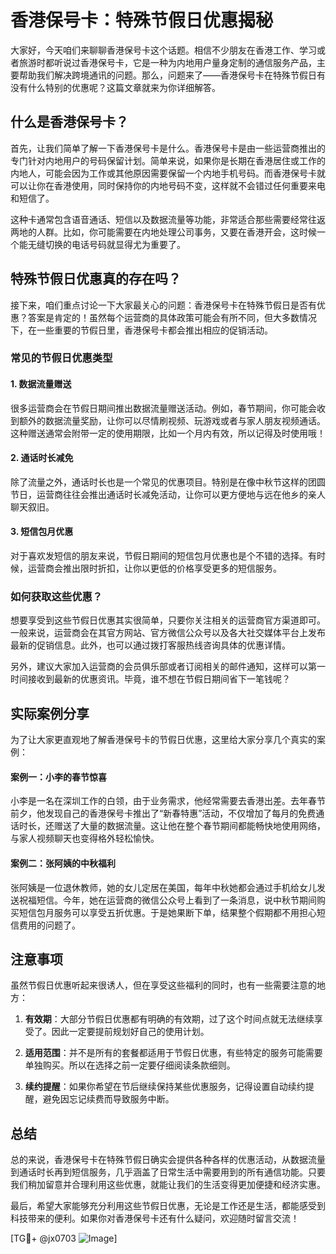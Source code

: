 # 香港保号卡：特殊节假日优惠揭秘

大家好，今天咱们来聊聊香港保号卡这个话题。相信不少朋友在香港工作、学习或者旅游时都听说过香港保号卡，它是一种为内地用户量身定制的通信服务产品，主要帮助我们解决跨境通讯的问题。那么，问题来了——香港保号卡在特殊节假日有没有什么特别的优惠呢？这篇文章就来为你详细解答。

## 什么是香港保号卡？

首先，让我们简单了解一下香港保号卡是什么。香港保号卡是由一些运营商推出的专门针对内地用户的号码保留计划。简单来说，如果你是长期在香港居住或工作的内地人，可能会因为工作或其他原因需要保留一个内地手机号码。而香港保号卡就可以让你在香港使用，同时保持你的内地号码不变，这样就不会错过任何重要来电和短信了。

这种卡通常包含语音通话、短信以及数据流量等功能，非常适合那些需要经常往返两地的人群。比如，你可能需要在内地处理公司事务，又要在香港开会，这时候一个能无缝切换的电话号码就显得尤为重要了。

## 特殊节假日优惠真的存在吗？

接下来，咱们重点讨论一下大家最关心的问题：香港保号卡在特殊节假日是否有优惠？答案是肯定的！虽然每个运营商的具体政策可能会有所不同，但大多数情况下，在一些重要的节假日里，香港保号卡都会推出相应的促销活动。

### 常见的节假日优惠类型

#### 1. 数据流量赠送
很多运营商会在节假日期间推出数据流量赠送活动。例如，春节期间，你可能会收到额外的数据流量奖励，让你可以尽情刷视频、玩游戏或者与家人朋友视频通话。这种赠送通常会附带一定的使用期限，比如一个月内有效，所以记得及时使用哦！

#### 2. 通话时长减免
除了流量之外，通话时长也是一个常见的优惠项目。特别是在像中秋节这样的团圆节日，运营商往往会推出通话时长减免活动，让你可以更方便地与远在他乡的亲人聊天叙旧。

#### 3. 短信包月优惠
对于喜欢发短信的朋友来说，节假日期间的短信包月优惠也是个不错的选择。有时候，运营商会推出限时折扣，让你以更低的价格享受更多的短信服务。

### 如何获取这些优惠？

想要享受到这些节假日优惠其实很简单，只要你关注相关的运营商官方渠道即可。一般来说，运营商会在其官方网站、官方微信公众号以及各大社交媒体平台上发布最新的促销信息。此外，也可以通过拨打客服热线咨询具体的优惠详情。

另外，建议大家加入运营商的会员俱乐部或者订阅相关的邮件通知，这样可以第一时间接收到最新的优惠资讯。毕竟，谁不想在节假日期间省下一笔钱呢？

## 实际案例分享

为了让大家更直观地了解香港保号卡的节假日优惠，这里给大家分享几个真实的案例：

#### 案例一：小李的春节惊喜
小李是一名在深圳工作的白领，由于业务需求，他经常需要去香港出差。去年春节前夕，他发现自己的香港保号卡推出了“新春特惠”活动，不仅增加了每月的免费通话时长，还赠送了大量的数据流量。这让他在整个春节期间都能畅快地使用网络，与家人视频聊天也变得格外轻松愉快。

#### 案例二：张阿姨的中秋福利
张阿姨是一位退休教师，她的女儿定居在美国，每年中秋她都会通过手机给女儿发送祝福短信。今年，她在运营商的微信公众号上看到了一条消息，说中秋节期间购买短信包月服务可以享受五折优惠。于是她果断下单，结果整个假期都不用担心短信费用的问题了。

## 注意事项

虽然节假日优惠听起来很诱人，但在享受这些福利的同时，也有一些需要注意的地方：

1. **有效期**：大部分节假日优惠都有明确的有效期，过了这个时间点就无法继续享受了。因此一定要提前规划好自己的使用计划。
   
2. **适用范围**：并不是所有的套餐都适用于节假日优惠，有些特定的服务可能需要单独购买。所以在选择之前一定要仔细阅读条款细则。

3. **续约提醒**：如果你希望在节后继续保持某些优惠服务，记得设置自动续约提醒，避免因忘记续费而导致服务中断。

## 总结

总的来说，香港保号卡在特殊节假日确实会提供各种各样的优惠活动，从数据流量到通话时长再到短信服务，几乎涵盖了日常生活中需要用到的所有通信功能。只要我们稍加留意并合理利用这些优惠，就能让我们的生活变得更加便捷和经济实惠。

最后，希望大家能够充分利用这些节假日优惠，无论是工作还是生活，都能感受到科技带来的便利。如果你对香港保号卡还有什么疑问，欢迎随时留言交流！

[TG💪+ @jx0703 ![Image](https://github.com/user-attachments/assets/dbca1d08-cadb-493c-b0ec-ad6f7a83f270)]